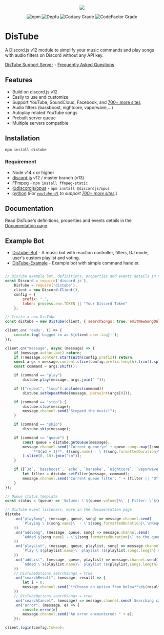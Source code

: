 <div align="center">
  <p>
    <a href="https://nodei.co/npm/distube/"><img src="https://nodei.co/npm/distube.png?downloads=true&downloadRank=true&stars=true"></a>
  </p>
  <p>
    <img alt="npm" src="https://img.shields.io/npm/dt/distube">
    <img alt="Depfu" src="https://img.shields.io/depfu/skick1234/DisTube">
    <img alt="Codacy Grade" src="https://img.shields.io/codacy/grade/79c8b7d7d026410f8e1b7e9d326167a7?label=Codacy%20Score">
    <img alt="CodeFactor Grade" src="https://img.shields.io/codefactor/grade/github/skick1234/DisTube?label=Codefactor%20Score">
  </p>
</div>

# DisTube

A Discord.js v12 module to simplify your music commands and play songs with audio filters on Discord without any API key.

[DisTube Support Server](https://discord.gg/feaDd9h) - [Frequently Asked Questions](https://github.com/skick1234/DisTube/wiki/Frequently-Asked-Questions)

## Features

- Build on discord.js v12
- Easily to use and customize
- Support YouTube, SoundCloud, Facebook, and [700+ more sites](https://ytdl-org.github.io/youtube-dl/supportedsites.html)
- Audio filters (bassboost, nightcore, vaporwave,...)
- Autoplay related YouTube songs
- Prebuilt server queue
- Multiple servers compatible

## Installation

```npm
npm install distube
```

### Requirement

- Node v14.x or higher
- [discord.js](https://discord.js.org) v12 / master branch (v13)
- [FFmpeg](https://www.ffmpeg.org/download.html) - `npm install ffmpeg-static`
- [@discordjs/opus](https://github.com/discordjs/opus) - `npm install @discordjs/opus`
- [python](https://www.python.org/) *(For [`youtube-dl`](http://ytdl-org.github.io/youtube-dl/) to support [700+ more sites](https://ytdl-org.github.io/youtube-dl/supportedsites.html).)*

## Documentation

Read DisTube's definitions, properties and events details in the [Documentation page](https://distube.js.org/).

## Example Bot

- [DisTube-Bot](https://skick.xyz/DisTube) - A music bot with reaction controller, filters, DJ mode, user's custom playlist and voting.
- [DisTube-Example](https://github.com/distubejs/example) - Example bot with simple command handler.

```javascript

// DisTube example bot, definitions, properties and events details in the Documentation page.
const Discord = require('discord.js'),
    DisTube = require('distube'),
    client = new Discord.Client(),
    config = {
        prefix: ".",
        token: process.env.TOKEN || "Your Discord Token"
    };

// Create a new DisTube
const distube = new DisTube(client, { searchSongs: true, emitNewSongOnly: true });

client.on('ready', () => {
    console.log(`Logged in as ${client.user.tag}!`);
});

client.on("message", async (message) => {
    if (message.author.bot) return;
    if (!message.content.startsWith(config.prefix)) return;
    const args = message.content.slice(config.prefix.length).trim().split(/ +/g);
    const command = args.shift();

    if (command == "play")
        distube.play(message, args.join(" "));

    if (["repeat", "loop"].includes(command))
        distube.setRepeatMode(message, parseInt(args[0]));

    if (command == "stop") {
        distube.stop(message);
        message.channel.send("Stopped the music!");
    }

    if (command == "skip")
        distube.skip(message);

    if (command == "queue") {
        const queue = distube.getQueue(message);
        message.channel.send('Current queue:\n' + queue.songs.map((song, id) =>
            `**${id + 1}**. ${song.name} - \`${song.formattedDuration}\``
        ).slice(0, 10).join("\n"));
    }

    if ([`3d`, `bassboost`, `echo`, `karaoke`, `nightcore`, `vaporwave`].includes(command)) {
        let filter = distube.setFilter(message, command);
        message.channel.send("Current queue filter: " + (filter || "Off"));
    }
});

// Queue status template
const status = (queue) => `Volume: \`${queue.volume}%\` | Filter: \`${queue.filter || "Off"}\` | Loop: \`${queue.repeatMode ? queue.repeatMode == 2 ? "All Queue" : "This Song" : "Off"}\` | Autoplay: \`${queue.autoplay ? "On" : "Off"}\``;

// DisTube event listeners, more in the documentation page
distube
    .on("playSong", (message, queue, song) => message.channel.send(
        `Playing \`${song.name}\` - \`${song.formattedDuration}\`\nRequested by: ${song.user}\n${status(queue)}`
    ))
    .on("addSong", (message, queue, song) => message.channel.send(
        `Added ${song.name} - \`${song.formattedDuration}\` to the queue by ${song.user}`
    ))
    .on("playList", (message, queue, playlist, song) => message.channel.send(
        `Play \`${playlist.name}\` playlist (${playlist.songs.length} songs).\nRequested by: ${song.user}\nNow playing \`${song.name}\` - \`${song.formattedDuration}\`\n${status(queue)}`
    ))
    .on("addList", (message, queue, playlist) => message.channel.send(
        `Added \`${playlist.name}\` playlist (${playlist.songs.length} songs) to queue\n${status(queue)}`
    ))
    // DisTubeOptions.searchSongs = true
    .on("searchResult", (message, result) => {
        let i = 0;
        message.channel.send(`**Choose an option from below**\n${result.map(song => `**${++i}**. ${song.name} - \`${song.formattedDuration}\``).join("\n")}\n*Enter anything else or wait 60 seconds to cancel*`);
    })
    // DisTubeOptions.searchSongs = true
    .on("searchCancel", (message) => message.channel.send(`Searching canceled`))
    .on("error", (message, e) => {
        console.error(e)
        message.channel.send("An error encountered: " + e);
    });

client.login(config.token);
```